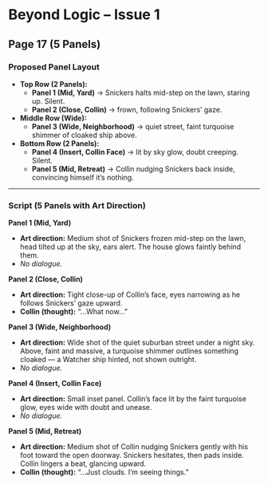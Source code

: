 # Beyond Logic – Issue 1  
## Page 17 (5 Panels)

### Proposed Panel Layout  
- **Top Row (2 Panels):**  
  - **Panel 1 (Mid, Yard)** → Snickers halts mid-step on the lawn, staring up. Silent.  
  - **Panel 2 (Close, Collin)** → frown, following Snickers’ gaze.  
- **Middle Row (Wide):**  
  - **Panel 3 (Wide, Neighborhood)** → quiet street, faint turquoise shimmer of cloaked ship above.  
- **Bottom Row (2 Panels):**  
  - **Panel 4 (Insert, Collin Face)** → lit by sky glow, doubt creeping. Silent.  
  - **Panel 5 (Mid, Retreat)** → Collin nudging Snickers back inside, convincing himself it’s nothing.  

---

### Script (5 Panels with Art Direction)

**Panel 1 (Mid, Yard)**  
- **Art direction:** Medium shot of Snickers frozen mid-step on the lawn, head tilted up at the sky, ears alert. The house glows faintly behind them.  
- *No dialogue.*  

**Panel 2 (Close, Collin)**  
- **Art direction:** Tight close-up of Collin’s face, eyes narrowing as he follows Snickers’ gaze upward.  
- **Collin (thought):** “…What now…”  

**Panel 3 (Wide, Neighborhood)**  
- **Art direction:** Wide shot of the quiet suburban street under a night sky. Above, faint and massive, a turquoise shimmer outlines something cloaked — a Watcher ship hinted, not shown outright.  
- *No dialogue.*  

**Panel 4 (Insert, Collin Face)**  
- **Art direction:** Small inset panel. Collin’s face lit by the faint turquoise glow, eyes wide with doubt and unease.  
- *No dialogue.*  

**Panel 5 (Mid, Retreat)**  
- **Art direction:** Medium shot of Collin nudging Snickers gently with his foot toward the open doorway. Snickers hesitates, then pads inside. Collin lingers a beat, glancing upward.  
- **Collin (thought):** “…Just clouds. I’m seeing things.”  
